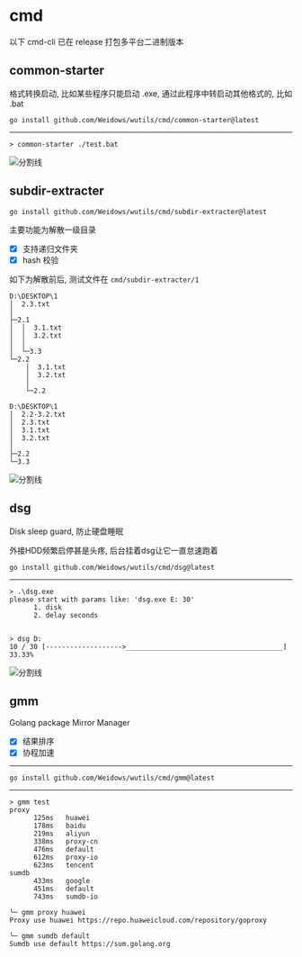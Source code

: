 <!--
 * @?: *********************************************************************
 * @Author: Weidows
 * @Date: 2022-08-30 14:51:11
 * @LastEditors: Weidows
 * @LastEditTime: 2023-03-31 18:30:02
 * @FilePath: \Weidows\Golang\README.md
 * @Description:
 * @!: *********************************************************************
-->
# cmd

以下 cmd-cli 已在 release 打包多平台二进制版本

## common-starter

格式转换启动, 比如某些程序只能启动 .exe, 通过此程序中转启动其他格式的, 比如 .bat

```shell
go install github.com/Weidows/wutils/cmd/common-starter@latest
```

***

```console
> common-starter ./test.bat
```

<a>![分割线](https://cdn.jsdelivr.net/gh/Weidows/Weidows/image/divider.png)</a>

## subdir-extracter

```shell
go install github.com/Weidows/wutils/cmd/subdir-extracter@latest
```

主要功能为解散一级目录

- [x] 支持递归文件夹
- [x] hash 校验

如下为解散前后, 测试文件在 `cmd/subdir-extracter/1`

```
D:\DESKTOP\1
│  2.3.txt
│
├─2.1
│  │  3.1.txt
│  │  3.2.txt
│  │
│  └─3.3
└─2.2
    │  3.1.txt
    │  3.2.txt
    │
    └─2.2
```

```
D:\DESKTOP\1
│  2.2-3.2.txt
│  2.3.txt
│  3.1.txt
│  3.2.txt
│
├─2.2
└─3.3
```

<a>![分割线](https://cdn.jsdelivr.net/gh/Weidows/Weidows/image/divider.png)</a>

## dsg

Disk sleep guard, 防止硬盘睡眠

外接HDD频繁启停甚是头疼, 后台挂着dsg让它一直怠速跑着

```shell
go install github.com/Weidows/wutils/cmd/dsg@latest
```

***

```console
> .\dsg.exe
please start with params like: 'dsg.exe E: 30'
      1. disk
      2. delay seconds


> dsg D:
10 / 30 [------------------->_______________________________________] 33.33%
```

<a>![分割线](https://cdn.jsdelivr.net/gh/Weidows/Weidows/image/divider.png)</a>

## gmm

Golang package Mirror Manager

- [x] 结果排序
- [x] 协程加速

***

```shell
go install github.com/Weidows/wutils/cmd/gmm@latest
```

***

```console
> gmm test
proxy
      125ms   huawei
      178ms   baidu
      219ms   aliyun
      338ms   proxy-cn
      476ms   default
      612ms   proxy-io
      623ms   tencent
sumdb
      433ms   google
      451ms   default
      743ms   sumdb-io
```

```console
╰─ gmm proxy huawei
Proxy use huawei https://repo.huaweicloud.com/repository/goproxy

╰─ gmm sumdb default
Sumdb use default https://sum.golang.org
```